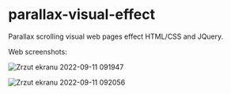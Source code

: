 # parallax-visual-effect

Parallax scrolling visual web pages effect HTML/CSS and JQuery. 


Web screenshots:

![Zrzut ekranu 2022-09-11 091947](https://user-images.githubusercontent.com/92208474/189516732-51ac241d-7c29-41b1-8803-654e9d1c7562.jpg)

![Zrzut ekranu 2022-09-11 092056](https://user-images.githubusercontent.com/92208474/189516735-05f1a0b9-a4cc-4945-8c11-55bfe85b8b57.jpg)
